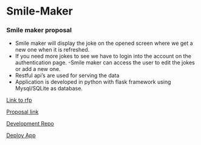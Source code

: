 # Smile-Maker
### Smile maker proposal
- Smile maker will display the joke on the opened screen where we get a new one when it is refreshed.
- If you need more jokes to see we have to login into the account on the authentication page.
-Smile maker can access the user to edit the jokes or add a new one.
- Restful api’s are used for serving the data
- Application is developed in python with flask framework using Mysql/SQLite as database.

[Link to rfp](https://github.com/manojnuvvala/smile_maker_proposal/blob/main/RFP.md)

[Proposal link](https://github.com/manojnuvvala/smile_maker_proposal/blob/main/proposal.md)


[Development Repo](https://github.com/manojnuvvala/FlaskDevelopment)

[Deploy App](https://smile-maker.herokuapp.com/)


